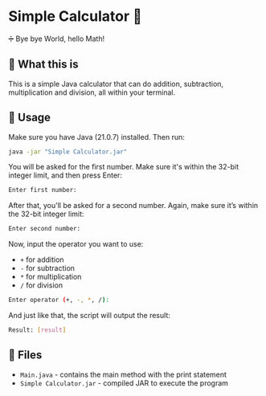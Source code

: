 # Simple Calculator 🧮
➗ Bye bye World, hello Math!

## 🤔 What this is
This is a simple Java calculator that can do addition, subtraction, multiplication and division, all within your terminal.

## 🚀 Usage
Make sure you have Java (21.0.7) installed. Then run:
```bash
java -jar "Simple Calculator.jar"
```
You will be asked for the first number. Make sure it's within the 32-bit integer limit, and then press Enter:
```bash
Enter first number:
```
After that, you'll be asked for a second number. Again, make sure it’s within the 32-bit integer limit:
```bash
Enter second number:
```
Now, input the operator you want to use:
- ```+``` for addition
- ```-``` for subtraction
- ```*``` for multiplication
- ```/``` for division
```bash
Enter operator (+, -, *, /):
```
And just like that, the script will output the result:
```bash
Result: [result]
```

## 📁 Files
- `Main.java` - contains the main method with the print statement
- `Simple Calculator.jar` - compiled JAR to execute the program
